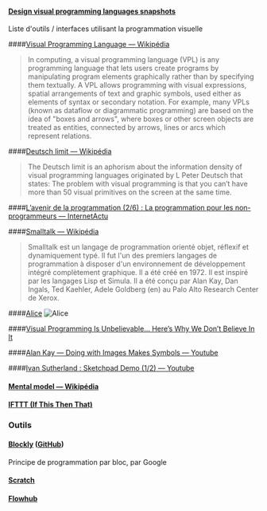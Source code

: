 #### [Design visual programming languages snapshots](http://blog.interfacevision.com/design/design-visual-progarmming-languages-snapshots/)
Liste d'outils / interfaces utilisant la programmation visuelle

####[Visual Programming Language — Wikipédia](https://en.wikipedia.org/wiki/Visual_programming_language)
> In computing, a visual programming language (VPL) is any programming language that lets users create programs by manipulating program elements graphically rather than by specifying them textually. A VPL allows programming with visual expressions, spatial arrangements of text and graphic symbols, used either as elements of syntax or secondary notation. For example, many VPLs (known as dataflow or diagrammatic programming) are based on the idea of "boxes and arrows", where boxes or other screen objects are treated as entities, connected by arrows, lines or arcs which represent relations.

####[Deutsch limit — Wikipédia](https://en.wikipedia.org/wiki/Deutsch_limit)

> The Deutsch limit is an aphorism about the information density of visual programming languages originated by L Peter Deutsch that states:
> The problem with visual programming is that you can’t have more than 50 visual primitives on the screen at the same time.

####[L’avenir de la programmation (2/6) : La programmation pour les non-programmeurs — InternetActu](http://www.internetactu.net/2011/05/24/lavenir-de-la-programmation-26-la-programmation-pour-les-non-programmeurs/)

####[Smalltalk — Wikipédia](https://fr.wikipedia.org/wiki/Smalltalk)
> Smalltalk est un langage de programmation orienté objet, réflexif et dynamiquement typé. Il fut l'un des premiers langages de programmation à disposer d'un environnement de développement intégré complètement graphique. Il a été créé en 1972. Il est inspiré par les langages Lisp et Simula. Il a été conçu par Alan Kay, Dan Ingals, Ted Kaehler, Adele Goldberg (en) au Palo Alto Research Center de Xerox.

####[Alice](http://www.alice.org/index.php?page=what_is_alice/what_is_alice)
![Alice](https://upload.wikimedia.org/wikipedia/commons/5/57/Alice-2-screenshot.jpg)

####[Visual Programming Is Unbelievable… Here’s Why We Don’t Believe In It](https://www.outsystems.com/blog/2015/03/visual-programming-is-unbelievable.html)

####[Alan Kay — Doing with Images Makes Symbols — Youtube](https://www.youtube.com/watch?v=kzDpfk8YhlE)

####[Ivan Sutherland : Sketchpad Demo (1/2) — Youtube](https://www.youtube.com/watch?v=USyoT_Ha_bA)

#### [Mental model — Wikipédia](https://en.wikipedia.org/wiki/Mental_model)

#### [IFTTT (If This Then That)](https://ifttt.com)



### Outils

#### [Blockly](https://developers.google.com/blockly/) ([GitHub](https://github.com/google/blockly))
Principe de programmation par bloc, par Google

#### [Scratch](https://scratch.mit.edu/projects/editor/)

#### [Flowhub](http://app.flowhub.io/)